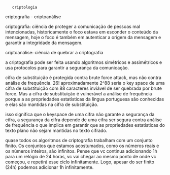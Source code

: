        criptologia
criptografia - criptoanálise


criptografia: ciência de proteger a comunicação de pessoas mal intencionadas, historicamente o foco estava em esconder o conteúdo da mensagem, hoje o foco é também em autenticar a origem da mensagem e garantir a integridade da mensagem.

criptoanálise: ciência de quebrar a criptografia

a criptografia pode ser feita usando algoritmos simétricos e assimétricos e usa protocolos para garantir a segurança da comunicação.

cifra de substituição é protegida contra brute force attack, mas não contra análise de frequência. 26! aproximadamente 2^88 seria o key space de uma cifra de substituição com 88 caracteres inviável de ser quebrada por brute force. Mas a cifra de substituição é vulnerável a análise de frequência porque a as propriedades estatísticas da língua portuguesa são conhecidas e elas são mantidas na cifra de substituição.


isso significa que o keyspace de uma cifra não garante a segurança da cifra, a segurança da cifra depende de uma cifra ser segura contra análise de frequência o que implica em garantir que as propriedades estatísticas do texto plano não sejam mantidas no texto cifrado.

quase todos os algoritmos de criptografia trabalham com um conjunto finito. Os conjuntos que estamos acostumados, como os números reais e os números inteiros, são infinitos.
Pense que vc continua adicionando 1h para um relógio de 24 horas, vc vai chegar ao mesmo ponto de onde vc começou, e repetirá esse ciclo infinitamente. Logo, apesar do ser finito (24h) podemos adicionar 1h infinitamente.


